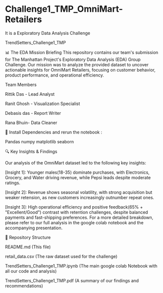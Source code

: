 # Challenge1_TMP_OmniMart-Retailers

It is a Exploratory Data Analysis Challenge 

TrendSetters_Challenge1_TMP

📊 The EDA Mission Briefing
This repository contains our team's submission for The Manhattan Project's Exploratory Data Analysis (EDA) Group Challenge. Our mission was to analyze the provided dataset to uncover actionable insights for OmniMart Retailers, focusing on customer behavior, product performance, and operational efficiency.

Team Members

Rittik Das - Lead Analyst

Ranit Ghosh -  Visualization Specialist

Debasis das - Report Writer

Rana Bhuin-  Data Cleaner

🚀 Install Dependencies and rerun the notebook :

Pandas
numpy
matplotlib
seaborn


🔍 Key Insights & Findings

Our analysis of the OmniMart dataset led to the following key insights:

[Insight 1]: Younger males(18-35) dominate purchases, with Electronics, Grocery, and Water driving revenue, while Pepsi leads despite moderate ratings. 

[Insight 2]: Revenue shows seasonal volatility, with strong acquisition but weaker retension, as new customers increasingly outnumber repeat ones.

[Insight 3]: High operational efficiency and positive feedback(65% + "Excellent/Good") contrast with retention challenges, despite balanced payments and fast-shipping preferences.
For a more detailed breakdown, please refer to our full analysis in the google colab notebook and the accompanying presentation.

📁 Repository Structure

README.md (This file)

retail_data.csv (The raw dataset used for the challenge)

TrendSetters_Challenge1_TMP.ipynb (The main google colab Notebook with all our code and analysis)

TrendSetters_Challenge1_TMP.pdf (A summary of our findings and recommendations)
